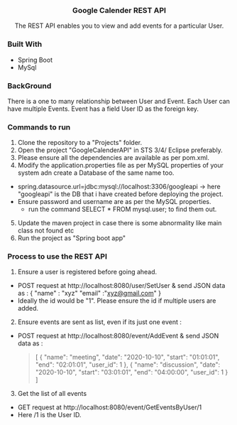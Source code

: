 
<!-- PROJECT SHIELDS -->
<!-- PROJECT LOGO -->
<br />
<p align="center">
 
  <h3 align="center">Google Calender REST API</h3>

  <p align="center">
   The REST API enables you to view and add events for a particular User.
    <br />
  </p>
</p>

### Built With
   * Spring Boot 
   * MySql

### BackGround  
           
 There is a one to many relationship between User and Event. 
 Each User can have multiple Events. Event has a field User ID as the foreign key.

### Commands to run  
            
1) Clone the repository to a "Projects" folder.
2) Open the project "GoogleCalenderAPI" in STS 3/4/ Eclipse preferably.
3) Please ensure all the dependencies are available as per pom.xml.
4) Modify the application.properties file as per MySQL properties of your system adn create a Database of the same name too.
 - spring.datasource.url=jdbc:mysql://localhost:3306/googleapi -> here "googleapi" is the DB that i have created before deploying the project.
 - Ensure password and username are as per the MySQL properties.
   - run the command SELECT * FROM mysql.user; to find them out.
5) Update the maven project in case there is some abnormality like main class not found etc
6) Run the project as "Spring boot app"

### Process to use the REST API
1) Ensure a user is registered before going ahead.
 - POST request at http://localhost:8080/user/SetUser & send JSON data as : 
  {
    "name" : "xyz"
    "email" :"xyz@gmail.com"
  }
  - Ideally the id would be "1". Please ensure the id if multiple users are added.
 
 2) Ensure events are sent as list, even if its just one event : 
  - POST request at http://localhost:8080/event/AddEvent & send JSON data as :
    >
    > [
    >  {
    >      "name": "meeting",
    >      "date": "2020-10-10",
    >      "start": "01:01:01",
    >      "end": "02:01:01",
    >      "user_id": 1
    >  },
    >  {
    >      "name": "discussion",
    >      "date": "2020-10-10",
    >      "start": "03:01:01",
    >      "end": "04:00:00",
    >      "user_id": 1
    >  }
    >]
  
  3) Get the list of all events
   - GET request at http://localhost:8080/event/GetEventsByUser/1
   - Here /1 is the User ID.


                 
                  
